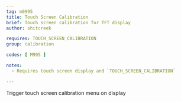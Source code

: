 ```yaml
---
tag: m0995
title: Touch Screen Calibration
brief: Touch screen calibration for TFT display
author: shitcreek

requires: TOUCH_SCREEN_CALIBRATION
group: calibration

codes: [ M995 ]

notes:
  - Requires touch screen display and `TOUCH_SCREEN_CALIBRATION`

---
```

Trigger touch screen calibration menu on display

